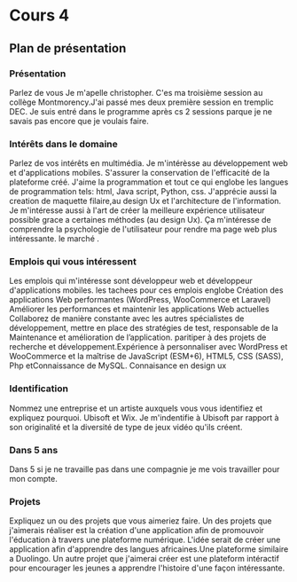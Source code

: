 # Cours 4
## Plan de présentation

### Présentation
Parlez de vous
Je m'apelle christopher. C'es ma troisième session au collège Montmorency.J'ai passé mes deux première session en tremplic DEC. Je suis entré dans le programme après cs 2 sessions parque je ne savais pas encore que je voulais faire. 
### Intérêts dans le domaine
Parlez de vos intérêts en multimédia. 
Je m'intérèsse au développement web et d'applications mobiles. S'assurer la conservation de l'efficacité de la plateforme créé. J'aime la programmation et tout ce qui englobe les langues de programmation tels: html, Java script, Python, css. J'apprécie aussi la  creation de maquette filaire,au design Ux et l'architecture de l'information.  Je m'intéresse aussi à l'art de créer la meilleure expérience utilisateur possible grace a certaines méthodes (au design Ux). Ça m'intéresse de comprendre la psychologie de l'utilisateur pour rendre  ma page web plus intéressante. le marché .
### Emplois qui vous intéressent
Les emplois qui m'intéresse sont développeur web et développeur d'applications mobiles. les tachees pour ces emplois englobe Création des applications Web performantes (WordPress, WooCommerce et Laravel)
Améliorer les performances et maintenir les applications Web actuelles
Collaborez de manière constante avec les autres spécialistes de développement, mettre en place des stratégies de test, responsable de la Maintenance et amélioration de l’application. paritiper à des projets de recherche et développement.Expérience à personnaliser avec WordPress et WooCommerce et la maîtrise de JavaScript (ESM+6), HTML5, CSS (SASS), Php etConnaissance de MySQL. Connaisance en design ux


### Identification
Nommez une entreprise et un artiste auxquels vous vous identifiez et expliquez pourquoi. 
Ubisoft et Wix. Je m'indentifie à Ubisoft par rapport à son originalité et  la diversité de type de jeux vidéo qu'ils créent.
### Dans 5 ans
Dans 5 si je ne travaille pas dans une compagnie je me vois travailler pour mon compte.
### Projets
Expliquez un ou des projets que vous aimeriez faire. Un des projets que j'aimerais réaliser est la création d'une application afin de promouvoir l'éducation à travers une plateforme numérique. L'idée serait de créer une application afin d'apprendre des langues africaines.Une plateforme similaire a Duolingo. Un autre projet que j'aimerai créer 
est une plateform intéractif pour encourager les jeunes a apprendre l'histoire d'une façon intéressante.
